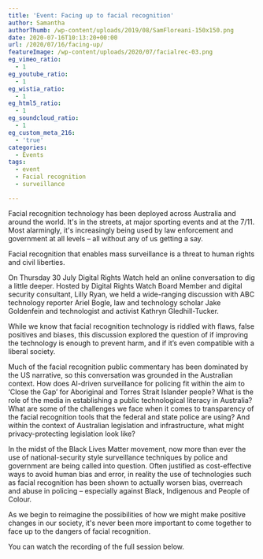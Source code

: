 ```yaml
---
title: 'Event: Facing up to facial recognition'
author: Samantha
authorThumb: /wp-content/uploads/2019/08/SamFloreani-150x150.png
date: 2020-07-16T10:13:20+00:00
url: /2020/07/16/facing-up/
featureImage: /wp-content/uploads/2020/07/facialrec-03.png
eg_vimeo_ratio:
  - 1
eg_youtube_ratio:
  - 1
eg_wistia_ratio:
  - 1
eg_html5_ratio:
  - 1
eg_soundcloud_ratio:
  - 1
eg_custom_meta_216:
  - 'true'
categories:
  - Events
tags:
  - event
  - Facial recognition
  - surveillance

---
```

Facial recognition technology has been deployed across Australia and around the world. It's in the streets, at major sporting events and at the 7/11. Most alarmingly, it's increasingly being used by law enforcement and government at all levels &#8211; all without any of us getting a say.

Facial recognition that enables mass surveillance is a threat to human rights and civil liberties.

On Thursday 30 July Digital Rights Watch held an online conversation to dig a little deeper. Hosted by Digital Rights Watch Board Member and digital security consultant, Lilly Ryan, we held a wide-ranging discussion with ABC technology reporter Ariel Bogle, law and technology scholar Jake Goldenfein and technologist and activist Kathryn Gledhill-Tucker.

While we know that facial recognition technology is riddled with flaws, false positives and biases, this discussion explored the question of if improving the technology is enough to prevent harm, and if it&#8217;s even compatible with a liberal society.

Much of the facial recognition public commentary has been dominated by the US narrative, so this conversation was grounded in the Australian context. How does AI-driven surveillance for policing fit within the aim to &#8216;Close the Gap&#8217; for Aboriginal and Torres Strait Islander people? What is the role of the media in establishing a public technological literacy in Australia? What are some of the challenges we face when it comes to transparency of the facial recognition tools that the federal and state police are using? And within the context of Australian legislation and infrastructure, what might privacy-protecting legislation look like?

In the midst of the Black Lives Matter movement, now more than ever the use of national-security style surveillance techniques by police and government are being called into question. Often justified as cost-effective ways to avoid human bias and error, in reality the use of technologies such as facial recognition has been shown to actually worsen bias, overreach and abuse in policing &#8211; especially against Black, Indigenous and People of Colour.

As we begin to reimagine the possibilities of how we might make positive changes in our society, it's never been more important to come together to face up to the dangers of facial recognition.

You can watch the recording of the full session below. <figure class="wp-block-embed-youtube wp-block-embed is-type-video is-provider-youtube wp-embed-aspect-16-9 wp-has-aspect-ratio">

<div class="wp-block-embed__wrapper">
</div></figure>
